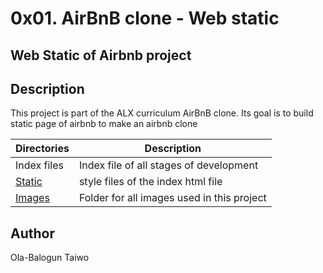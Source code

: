 # 0x01. AirBnB clone - Web static
## Web Static of Airbnb project

## Description
This project is part of the ALX curriculum AirBnB clone. Its goal is to build static page of airbnb to make an airbnb clone

Directories | Description
---------- | -----------
Index files | Index file of all stages of development
[Static](./styles) | style files of the index html file
[Images](./images) | Folder for all images used in this project

## Author
Ola-Balogun Taiwo
